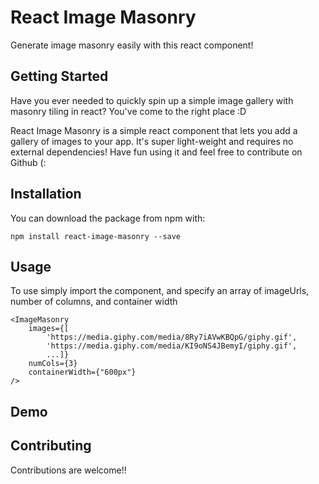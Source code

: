 # React Image Masonry

Generate image masonry easily with this react component!

## Getting Started

Have you ever needed to quickly spin up a simple image gallery with masonry tiling in react? You've come to the right place :D

React Image Masonry is a simple react component that lets you add a gallery of images to your app. It's super light-weight and requires no external dependencies! Have fun using it and feel free to contribute on Github (:

## Installation

You can download the package from npm with:

`npm install react-image-masonry --save`

## Usage

To use simply import the component, and specify an array of imageUrls, number of columns, and container width

```
<ImageMasonry
    images={[
        'https://media.giphy.com/media/8Ry7iAVwKBQpG/giphy.gif',
        'https://media.giphy.com/media/KI9oNS4JBemyI/giphy.gif',
        ...]}
    numCols={3}
    containerWidth={"600px"}
/>
```
                    
## Demo

## Contributing

Contributions are welcome!!
